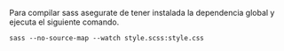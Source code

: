 


Para compilar sass asegurate de tener instalada la dependencia global y ejecuta el siguiente comando.

```
sass --no-source-map --watch style.scss:style.css
```
